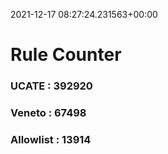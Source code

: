 2021-12-17 08:27:24.231563+00:00
# Rule Counter 
 ### UCATE : 392920

 ### Veneto : 67498

 ### Allowlist : 13914